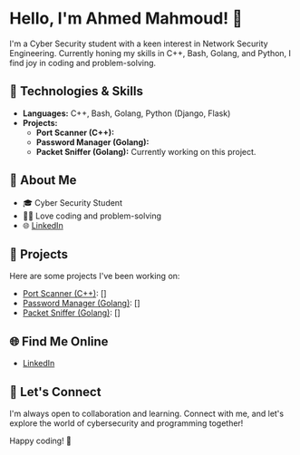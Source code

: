 # Hello, I'm Ahmed Mahmoud! 👋

I'm a Cyber Security student with a keen interest in Network Security Engineering. Currently honing my skills in C++, Bash, Golang, and Python, I find joy in coding and problem-solving.

## 🔧 Technologies & Skills

- **Languages:** C++, Bash, Golang, Python (Django, Flask)
- **Projects:**
  - **Port Scanner (C++):** 
  - **Password Manager (Golang):** 
  - **Packet Sniffer (Golang):** Currently working on this project.
  
## 🌱 About Me

- 🎓 Cyber Security Student
- 👨‍💻 Love coding and problem-solving
- 🌐 [LinkedIn](https://www.linkedin.com/in/ahmed-mahmoud-836a34274/)

## 🚀 Projects

Here are some projects I've been working on:

- [Port Scanner (C++)](): []
- [Password Manager (Golang)](): []
- [Packet Sniffer (Golang)](): []

## 🌐 Find Me Online

- [LinkedIn](https://www.linkedin.com/in/ahmed-mahmoud-836a34274/)

## 💬 Let's Connect

I'm always open to collaboration and learning. Connect with me, and let's explore the world of cybersecurity and programming together!

Happy coding! 🚀

